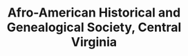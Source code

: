 ---
layout: repo
title: "Afro-American Historical and Genealogical Society, Central Virginia"
id: 16692
permalink: repos/16692/
---